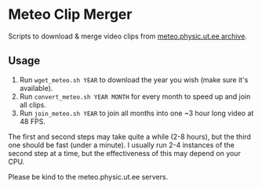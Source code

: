 # Meteo Clip Merger
Scripts to download &amp; merge video clips from [meteo.physic.ut.ee archive](https://meteo.physic.ut.ee/webcam/uus/archive/).

## Usage

1. Run `wget_meteo.sh YEAR` to download the year you wish (make sure it's available).
2. Run `convert_meteo.sh YEAR MONTH` for every month to speed up and join all clips. 
3. Run `join_meteo.sh YEAR` to join all months into one ~3 hour long video at 48 FPS.

The first and second steps may take quite a while (2-8 hours), but the third one should be fast (under a minute).  I usually run 2-4 instances of the second step at a time, but the effectiveness of this may depend on your CPU.

Please be kind to the meteo.physic.ut.ee servers.

